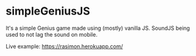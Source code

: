 # simpleGeniusJS

It's a simple Genius game made using (mostly) vanilla JS.
SoundJS being used to not lag the sound on mobile.

Live example: https://rasimon.herokuapp.com/
